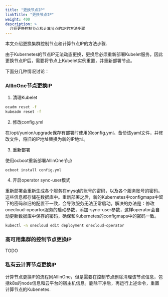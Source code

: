 ```yaml
---
title: "更换节点IP"
linkTitle: "更换节点IP"
weight: 400
description: >
  介绍更换控制节点和计算节点的IP的方法步骤
---
```


本文介绍更换集群控制节点和计算节点IP的方法步骤.

由于Kubernetes的节点IP无法动态更换，更换后必须重新部署Kubelet服务，因此更换节点IP后，需要将节点上Kubelet实例重置，并重新部署节点。

下面分几种情况讨论：

### AllInOne节点更换IP

1. 清理Kubelet

```bash
ocadm reset -f
kubeadm reset -f
```

2. 修改config.yml

在/opt/yunion/upgrade保存有部署时使用的config.yml。备份该yaml文件，并修改文件，将旧的IP地址替换为新的IP地址。

3. 重新部署

使用ocboot重新部署AllInOne节点

```
ocboot install config.yml
```

4. 开启operator sync-user模式

重新部署会重新生成各个服务在mysql的账号的密码，以及各个服务账号的密码。这些信息都存储在数据库中。重新部署之后，新的Kubernetes中configmaps中留下的密码和旧的配置不一致，会导致服务无法正常启动。解决的办法是：修改onecloud-opeartor服务的启动参数，添加-sync-user参数，这样operator会自动更新数据库中保存的密码，确保和Kubernetes的configmaps中的密码一致。

```bash
kubectl -n onecloud edit deployment onecloud-operator
```

### 高可用集群的控制节点更换IP

TODO

### 私有云计算节点更换IP

计算节点更换IP的流程同AllInOne，但是需要在控制节点删除清理该节点信息，包括k8s的node信息和云平台的宿主机信息。删除干净后，再运行上述命令，重置计算节点的Kubenetes.
